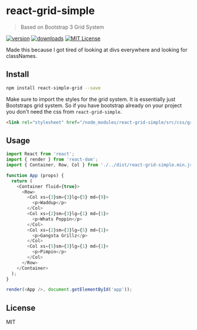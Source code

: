 # react-grid-simple
> Based on Bootstrap 3 Grid System

[![version](https://img.shields.io/npm/v/react-grid-simple.svg?style=flat-square)](http://npm.im/react-grid-simple)
[![downloads](https://img.shields.io/npm/dm/react-grid-simple.svg?style=flat-square)](http://npm-stat.com/charts.html?package=react-grid-simple&from=2016-06-13)
[![MIT License](https://img.shields.io/npm/l/react-grid-simple.svg?style=flat-square)](http://opensource.org/licenses/MIT)

Made this because I got tired of looking at divs everywhere and looking for classNames.

## Install
```bash
npm install react-simple-grid --save
```

Make sure to import the styles for the grid system. It is essentially just Bootstraps grid system.
So if you have bootstrap already on your project you don't need the css from `react-grid-simple`.
```html
<link rel="stylesheet" href="/node_modules/react-grid-simple/src/css/grid.min.css">
```
## Usage
```js
import React from 'react';
import { render } from 'react-dom';
import { Container, Row, Col } from './../dist/react-grid-simple.min.js';

function App (props) {
  return (
    <Container fluid={true}>
      <Row>
        <Col xs={3}sm={3}lg={5} md={9}>
          <p>Waddup</p>
        </Col>
        <Col xs={2}sm={3}lg={1} md={1}>
          <p>Whats Poppin</p>
        </Col>
        <Col xs={2}sm={3}lg={5} md={1}>
          <p>Gangsta Grillz</p>
        </Col>
        <Col xs={5}sm={3}lg={1} md={1}>
          <p>Pimpin</p>
        </Col>
      </Row>
    </Container>
  );
}

render(<App />, document.getElementById('app'));
```

## License
MIT
